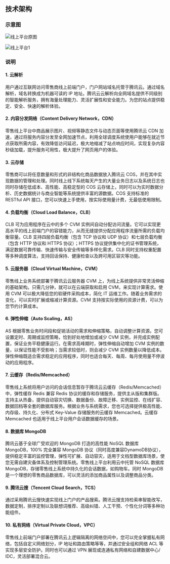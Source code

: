 ## 技术架构
### 示意图
![线上平台原图](//mc.qcloudimg.com/static/img/6db1711f71f6bb1c56870c34df2fd92a/image.png)

![线上平台1](//mc.qcloudimg.com/static/img/a86c0de5f64a6cc353a2600837016687/image.png)
### 说明
#### 1. 云解析
用户通过互联网访问零售商线上前端门户，门户网站域名托管于腾讯云。通过域名解析，域名转换成为机器可读的 IP 地址。腾讯云云解析向全网域名提供不同级别的智能解析服务，拥有海量处理能力、灵活扩展性和安全能力。为您的站点提供稳定、安全、快速的解析体验。
#### 2. 内容分发网络（Content Delivery Network，CDN）
零售线上平台中商品展示图片、视频等静态文件与动态页面等使用腾讯云 CDN 加速，通过将服务内容分发至全网加速节点，利用全球调度系统使用户能够在就近节点获取所需内容，有效降低访问延迟，极大地缩减了站点响应时间，实现复杂内容秒级加载，提升服务可用性，极大提升了网页用户的体验。
#### 3. 云存储
零售商可以将任意数量和形式的非结构化商品数据放入腾讯云 COS，并在其中实现数据的管理和处理。同时线上线下系统每天产生的大量业务日志以及系统日志也同时存储在低成本、高性能、高稳定型的 COS 云存储上，同时可以为实时数据分析、历史数据统计与商业智能等系统提供丰富的源数据。COS 支持标准的 RESTful API 接口，您可以快速上手使用，按实际使用量计费，无最低使用限制。
#### 4. 负载均衡（Cloud Load Balance，CLB）
CLB 可为应用程序在云中的多个 CVM 实例间自动分配访问流量。它可以实现更高水平的线上前端门户的容错能力，从而无缝提供分配应用程序流量所需的负载均衡容量。CLB 支持四层负载均衡（包含 TCP 协议和 UDP 协议）和七层负载均衡（包含 HTTP 协议和 HTTPS 协议）；HTTPS 协议提供集中化的证书管理系统，满足数据可靠传输、快速传输与安全传输等多样化需求。CLB 同时支持权重配置等多种调度算法，支持回话保持、健康检查以及跨可用区容灾等功能。
#### 5. 云服务器（Cloud Virtual Machine，CVM） 
零售线上业务系统部署于腾讯云云服务器 CVM 上，为线上系统提供非常灵活伸缩的基础架构。只需几分钟，就可以在云端获取和启用 CVM，来实现计算需求。使用 CVM 可以极大降低您的软硬件采购成本，简化 IT 运维工作。随着业务需求的变化，可以实时扩展或缩减计算资源。CVM 支持按实际使用的资源计费，可以为您节约计算成本。
#### 6. 弹性伸缩（Auto Scaling，AS）
AS 根据零售业务时间段和促销活动的需求和伸缩策略，自动调整计算资源。您可设置定时、周期或监控策略，恰到好处地增加或减少 CVM 实例，并完成实例配置，保证业务平稳健康运行。在需求高峰期时，弹性伸缩自动增加 CVM 实例的数量，以保证性能不受影响；当需求较低时，则会减少 CVM 实例数量以降低成本。弹性伸缩既适合需求稳定的应用程序，同时也适合每天、每周、每月使用量不停波动的应用程序。
#### 7. 云缓存（Redis/Memcached）
零售线上系统将用户访问的会话信息暂存于腾讯云云缓存（Redis/Memcached）中，弹性缓存 Redis 兼容 Redis 协议的缓存和存储服务，提供主从版和集群版。支持主从热备，提供自动容灾切换、数据备份、故障迁移、实例监控、在线扩容、数据回档等全套的数据库服务。根据业务与系统需求，您也可选择提供极高性能、内存级、持久化、分布式 Key-Value 存储服务的云缓存 Memcached。云缓存 Memcached 也适用于线上平台用户会话数据缓存的场景。
#### 8. 数据库 MongoDB
腾讯云基于全球广受欢迎的 MongoDB 打造的高性能 NoSQL 数据库 MongoDB，100% 完全兼容 MongoDB 协议（同时高度兼容DynamoDB协议），提供稳定丰富的监控管理，弹性可扩展、自动容灾，适用于文档型数据库场景，使您无需自建灾备体系及控制管理系统。零售线上平台利用云中托管 NoSQL 数据库 MongoDB，存储零售线上系统中持久化的会话数据，如购物车。同时 MongoDB 是一个理想的零售商品数据库，可以灵活的添加商品属性以及调整商品分类。
#### 9. 腾讯云搜（Tencent Cloud Search，TCS）
通过采用腾讯云搜快速实现线上门户的产品搜索。腾讯云搜支持检索串智能改写，数据定制，排序定制以及联想词推荐、高级纠错、人工干预、个性化分词等多种功能组件。
#### 10. 私有网络（Virtual Private Cloud，VPC）
零售线上前端门户部署在腾讯云上逻辑隔离的网络空间中，您可以完全掌握私有网络，包括自定义网络划分，IP 地址和路由策略等等，并通过安全组和网络 ACL 等实现多层安全防护。同时也可以通过 VPN 展现或连通私有网络和自建数据中心/ IDC，灵活部署混合云。

